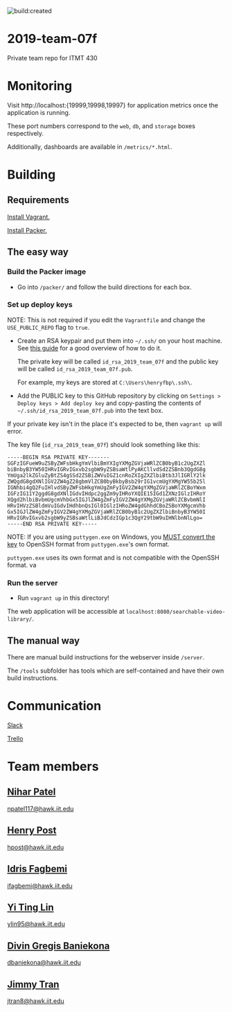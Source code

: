 <img src="https://travis-ci.org/HenryFBP/2019-team-07f-mirror.svg?branch=master" alt="build:created">
<!-- TODO: Make this not the cloned test repo. -->

# 2019-team-07f
Private team repo for ITMT 430

# Monitoring

Visit http://localhost:{19999,19998,19997} for application metrics once the application is running.

These port numbers correspond to the `web`, `db`, and `storage` boxes respectively.

Additionally, dashboards are available in `/metrics/*.html`.

# Building

## Requirements

[Install Vagrant.](https://www.vagrantup.com/intro/getting-started/install.html)

[Install Packer.](https://packer.io/)

## The easy way

### Build the Packer image 

- Go into `/packer/` and follow the build directions for each box.

### Set up deploy keys

NOTE: This is not required if you edit the `Vagrantfile` and change the `USE_PUBLIC_REPO` flag to `true`.

- Create an RSA keypair and put them into `~/.ssh/` on your host machine. See
  [this
  guide](https://confluence.atlassian.com/bitbucketserver054/creating-ssh-keys-939508421.html)
  for a good overview of how to do it.
  
  The private key will be called `id_rsa_2019_team_07f` and the public key will be called
  `id_rsa_2019_team_07f.pub`.

  For example, my keys are stored at `C:\Users\henryfbp\.ssh\`.

- Add the PUBLIC key to this GitHub repository by clicking on `Settings > Deploy
  keys > Add deploy key` and copy-pasting the contents of `~/.ssh/id_rsa_2019_team_07f.pub`
  into the text box.

If your private key isn't in the place it's expected to be, then `vagrant up`
will error.

The key file (`id_rsa_2019_team_07f`) should look something like this:

    -----BEGIN RSA PRIVATE KEY-------
    SGFzIGFueW9uZSByZWFsbHkgYmVlbiBmYXIgYXMgZGVjaWRlZCB0byB1c2UgZXZl
    biBnbyB3YW50IHRvIGRvIGxvb2sgbW9yZSBsaWtlPyAKCllvdSd2ZSBnb3QgdG8g
    YmUga2lkZGluZyBtZS4gSSd2ZSBiZWVuIGZ1cnRoZXIgZXZlbiBtb3JlIGRlY2lk
    ZWQgdG8gdXNlIGV2ZW4gZ28gbmVlZCB0byBkbyBsb29rIG1vcmUgYXMgYW55b25l
    IGNhbi4gQ2FuIHlvdSByZWFsbHkgYmUgZmFyIGV2ZW4gYXMgZGVjaWRlZCBoYWxm
    IGFzIG11Y2ggdG8gdXNlIGdvIHdpc2ggZm9yIHRoYXQIE15IGd1ZXNzIGlzIHRoY
    XQgd2hlbiBvbmUgcmVhbGx5IGJlZW4gZmFyIGV2ZW4gYXMgZGVjaWRlZCBvbmNlI
    HRvIHVzZSBldmVuIGdvIHdhbnQsIGl0IGlzIHRoZW4gdGhhdCBoZSBoYXMgcmVhb
    Gx5IGJlZW4gZmFyIGV2ZW4gYXMgZGVjaWRlZCB0byB1c2UgZXZlbiBnbyB3YW50I
    HRvIGRvIGxvb2sgbW9yZSBsaWtlLiBJdCdzIGp1c3QgY29tbW9uIHNlbnNlLgo=
    -----END RSA PRIVATE KEY----- 
    
<!-- No, this is not a real private key. It is a copypasta of a Yahoo question. -->

NOTE: If you are using `puttygen.exe` on Windows, you [MUST convert the
key](https://help.cloudforge.com/hc/en-us/articles/215242303-Converting-PuTTY-private-keys-to-OpenSSH-format)
to OpenSSH format from `puttygen.exe`'s own format.

`puttygen.exe` uses its own format and is not compatible with the OpenSSH
format.
va
### Run the server

- Run `vagrant up` in this directory!

The web application will be accessible at `localhost:8080/searchable-video-library/`.

## The manual way
There are manual build instructions for the webserver inside `/server`.

The `/tools` subfolder has tools which are self-contained and have their own
build instructions.

# Communication

[Slack](https://itmt-430-group.slack.com)

[Trello](https://trello.com/b/03OdRjtq/2019-team-07f)

# Team members

## [Nihar Patel](https://github.com/npatel117)
npatel117@hawk.iit.edu

## [Henry Post](https://github.com/HenryFBP)
hpost@hawk.iit.edu

## [Idris Fagbemi](https://github.com/stwins60)
ifagbemi@hawk.iit.edu

## [Yi Ting Lin](https://github.com/YiTing7092)
ylin95@hawk.iit.edu
  
## [Divin Gregis Baniekona](https://github.com/anokeinab)
dbaniekona@hawk.iit.edu

## [Jimmy Tran](https://github.com/jtron82)
jtran8@hawk.iit.edu
